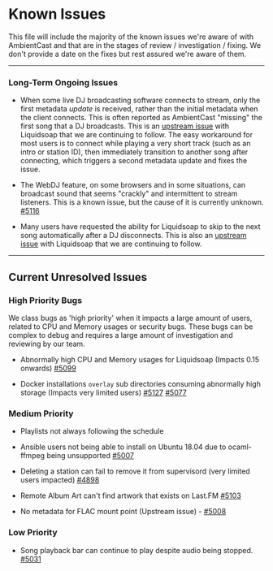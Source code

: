 # Known Issues

This file will include the majority of the known issues we're aware of with AmbientCast and that are in the stages of review / investigation / fixing. We don't provide a date on the fixes but rest assured we're aware of them.

---

### Long-Term Ongoing Issues

- When some live DJ broadcasting software connects to stream, only the first metadata _update_ is received, rather than the initial metadata when the client connects. This is often reported as AmbientCast "missing" the first song that a DJ broadcasts. This is an [upstream issue](https://github.com/savonet/liquidsoap/issues/2109) with Liquidsoap that we are continuing to follow. The easy workaround for most users is to connect while playing a very short track (such as an intro or station ID), then immediately transition to another song after connecting, which triggers a second metadata update and fixes the issue.

- The WebDJ feature, on some browsers and in some situations, can broadcast sound that seems "crackly" and intermittent to stream listeners. This is a known issue, but the cause of it is currently unknown. [#5116](https://github.com/AmbientCast/AmbientCast/issues/5116)

- Many users have requested the ability for Liquidsoap to skip to the next song automatically after a DJ disconnects. This is also an [upstream issue](https://github.com/savonet/liquidsoap/issues/2107) with Liquidsoap that we are continuing to follow.

---

## Current Unresolved Issues

### High Priority Bugs
We class bugs as 'high priority' when it impacts a large amount of users, related to CPU and Memory usages or security bugs. These bugs can be complex to debug and requires a large  amount of investigation and reviewing by our team.

- Abnormally high CPU and Memory usages for Liquidsoap (Impacts 0.15 onwards) [#5099](https://github.com/AmbientCast/AmbientCast/issues/5099)
 
- Docker installations `overlay` sub directories consuming abnormally high storage (Impacts very limited users) [#5127](https://github.com/AmbientCast/AmbientCast/issues/5127) [#5077](https://github.com/AmbientCast/AmbientCast/issues/5077)

### Medium Priority

- Playlists not always following the schedule 

- Ansible users not being able to install on Ubuntu 18.04 due to ocaml-ffmpeg being unsupported [#5007](https://github.com/AmbientCast/AmbientCast/issues/5007)

- Deleting a station can fail to remove it from supervisord (very limited users impacted) [#4898](https://github.com/AmbientCast/AmbientCast/issues/4898)

- Remote Album Art can't find artwork that exists on Last.FM [#5103](https://github.com/AmbientCast/AmbientCast/issues/5103)



- No metadata for FLAC mount point (Upstream issue) - [#5008](https://github.com/AmbientCast/AmbientCast/issues/5008)

### Low Priority

- Song playback bar can continue to play despite audio being stopped. [#5031](https://github.com/AmbientCast/AmbientCast/issues/5031)

